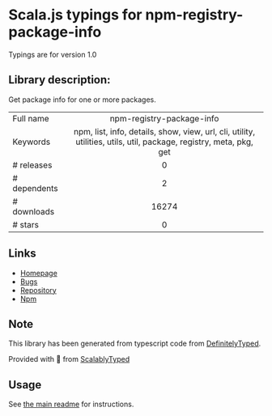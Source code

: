
# Scala.js typings for npm-registry-package-info

Typings are for version 1.0

## Library description:
Get package info for one or more packages.

|                    |                 |
| ------------------ | :-------------: |
| Full name          | npm-registry-package-info |
| Keywords           | npm, list, info, details, show, view, url, cli, utility, utilities, utils, util, package, registry, meta, pkg, get |
| # releases         | 0 |
| # dependents       | 2 |
| # downloads        | 16274 |
| # stars            | 0 |

## Links
- [Homepage](https://github.com/kgryte/npm-registry-package-info#readme)
- [Bugs](https://github.com/kgryte/npm-registry-package-info/issues)
- [Repository](https://github.com/kgryte/npm-registry-package-info)
- [Npm](https://www.npmjs.com/package/npm-registry-package-info)
    


## Note
This library has been generated from typescript code from [DefinitelyTyped](https://definitelytyped.org).

Provided with :purple_heart: from [ScalablyTyped](https://github.com/oyvindberg/ScalablyTyped)

## Usage
See [the main readme](../../readme.md) for instructions.


